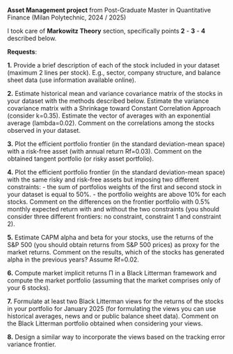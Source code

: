 **Asset Management project** from Post-Graduate Master in Quantitative Finance (Milan Polytechnic, 2024 / 2025)

I took care of **Markowitz Theory** section, specifically points **2** - **3** - **4** described below.


**Requests**:

**1.** Provide a brief description of each of the stock included in your dataset (maximum 2 lines per stock). E.g., sector, company structure, and balance sheet data (use information available online).

**2.** Estimate historical mean and variance covariance matrix of the stocks in your dataset with the methods described below. Estimate the variance covariance matrix with a Shrinkage toward Constant Correlation Approach (consider k=0.35). Estimate the vector of averages with an exponential average (lambda=0.02). Comment on the correlations among the stocks observed in your dataset.

**3.** Plot the efficient portfolio frontier (in the standard deviation-mean space) with a risk-free asset (with annual return Rf=0.03). Comment on the obtained tangent portfolio (or risky asset portfolio).

**4.** Plot the efficient portfolio frontier (in the standard deviation-mean space) with the same risky and risk-free assets but imposing two different constraints:
    - the sum of portfolios weights of the first and second stock in your dataset is equal to 50%.
    - the portfolio weights are above 10% for each stocks.
   Comment on the differences on the frontier portfolio with 0.5% monthly expected return with and without the two constraints (you should consider three different frontiers: no constraint, constraint 1 and constraint 2).

**5.** Estimate CAPM alpha and beta for your stocks, use the returns of the S&P 500 (you should obtain returns from S&P 500 prices) as proxy for the market returns. Comment on the results, which of the stocks has generated alpha in the previous years? Assume Rf=0.02.

**6.** Compute market implicit returns Π in a Black Litterman framework and compute the market portfolio (assuming that the market comprises only of your 6 stocks).

**7.** Formulate at least two Black Litterman views for the returns of the stocks in your portfolio for January 2025 (for formulating the views you can use historical averages, news and or public balance sheet data). Comment on the Black Litterman portfolio obtained when considering your views.

**8.** Design a similar way to incorporate the views based on the tracking error variance frontier.
